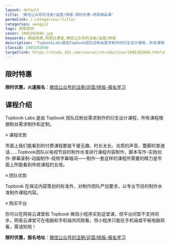 ```yaml
---
layout: default
title: '微信公众号的注册/运营/排版-限时优惠-网易精品课'
permalink: /:categories/:title/
categories: wangyi2
tags: 网易提供
cover: 1005282040.jpg
keywords: 精选网课,网易云课堂,微信公众号的注册/运营/排版
description: 'TopbookLabs是由Topbook团队应粉丝需求制作的衍生设计课程，所有课程根据粉丝需求制作和定制。≡课程优势市面'
classid: 1005282040
targetlink: https://study.163.com/course/introduction/1005282040.htm?share=1&shareId=1025206652&utm_campaign=share&utm_medium=iphoneShare&utm_source=&utm_u=1025206652
---
```


## 限时特惠

**限时优惠，火速报名**：[微信公众号的注册/运营/排版-报名学习](https://study.163.com/course/introduction/1005282040.htm?share=1&shareId=1025206652&utm_campaign=share&utm_medium=iphoneShare&utm_source=&utm_u=1025206652)

## 课程介绍

Topbook Labs 是由 Topbook 团队应粉丝需求制作的衍生设计课程，所有课程根据粉丝需求制作和定制。 



≡  课程优势 



市面上我们能看到的付费课程都是干瘪无趣、时长太长、劣质的声音、蹩脚的普通话……Topbook团队以电视节目的制作水准进行课程内容制作，脚本写作-实拍创作-屏幕录制-动画制作-视频字幕唱词——制作一套这样的课程所需要的精力是市面上所能看到传统课程的五倍。 



≡ 团队优势 



Topbook 在保证内容策划的标准外，对制作团队严加要求，以专业节目的制作水准制作课程内容。



≡ 购买平台



你可以在网易云课堂和 Topbook 微信小程序买到这堂课，但平台间暂不支持同步。网易云课堂可在电脑和手机端共同观看，但小程序只能在手机端或平板电脑观看，需请知晓！

**限时优惠，报名地址**：[微信公众号的注册/运营/排版-报名学习](https://study.163.com/course/introduction/1005282040.htm?share=1&shareId=1025206652&utm_campaign=share&utm_medium=iphoneShare&utm_source=&utm_u=1025206652)


